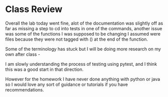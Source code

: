 # Class Review

Overall the lab today went fine, alot of the documentation was slightly off as far as missing a step to cd into tests
in one of the commands, another issue was some of the functions I was supposed to be changing I assumed were files because
they were not tagged with () at the end of the function. 

Some of the terminology has stuck but I will be doing more research on my own after class - 

I am slowly understanding the process of testing using pytest, and I think this was a good start in that direction. 

However for the homework I have never done anything with python or java so I would love any sort of guidance or tutorials if 
you have recommendations. 
